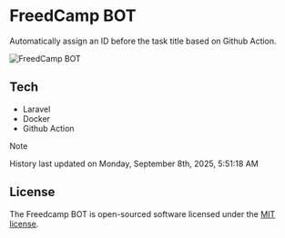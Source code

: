 # FreedCamp BOT

Automatically assign an ID before the task title based on Github Action.

![FreedCamp BOT](https://repository-images.githubusercontent.com/737932867/7d34798b-2680-471c-b089-a78a718d3d6a)

## Tech

- Laravel
- Docker
- Github Action

> [!NOTE]  
> History last updated on Monday, September 8th, 2025, 5:51:18 AM

## License

The Freedcamp BOT is open-sourced software licensed under the [MIT license](https://opensource.org/licenses/MIT).
